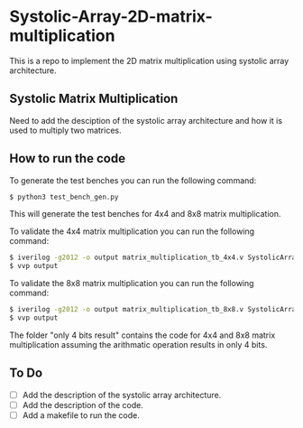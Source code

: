# Systolic-Array-2D-matrix-multiplication

This is a repo to implement the 2D matrix multiplication using systolic array architecture.

## Systolic Matrix Multiplication
Need to add the desciption of the systolic array architecture and how it is used to multiply two matrices.


## How to run the code

To generate the test benches you can run the following command:
```bash
$ python3 test_bench_gen.py
```
This will generate the test benches for 4x4 and 8x8 matrix multiplication.

To validate the 4x4 matrix multiplication you can run the following command:
```bash
$ iverilog -g2012 -o output matrix_multiplication_tb_4x4.v SystolicArray.sv PE.sv
$ vvp output
```

To validate the 8x8 matrix multiplication you can run the following command:
```bash
$ iverilog -g2012 -o output matrix_multiplication_tb_8x8.v SystolicArray.sv PE.sv
$ vvp output
```
The folder "only 4 bits result" contains the code for 4x4 and 8x8 matrix multiplication assuming the arithmatic operation results in only 4 bits.


## To Do
- [ ] Add the description of the systolic array architecture.
- [ ] Add the description of the code.
- [ ] Add a makefile to run the code.
